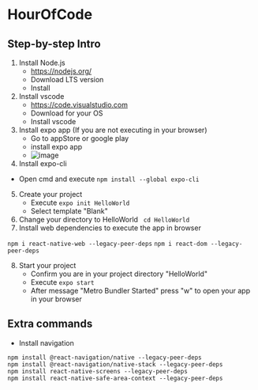 # HourOfCode

## Step-by-step Intro
1. Install Node.js
   - https://nodejs.org/
   - Download LTS version
   - Install
2. Install vscode
   - https://code.visualstudio.com
   - Download for your OS
   - Install vscode
3. Install expo app (If you are not executing in your browser)
   - Go to appStore or google play
   - install expo app
   - ![image](https://user-images.githubusercontent.com/14281645/198707809-87161f0b-9dd8-43b0-95be-597f3a091f4b.png)
4.  Install expo-cli
   - Open cmd and execute
   ``` npm install --global expo-cli ```
5. Create your project
   - Execute 
   ``` expo init HelloWorld ```
   - Select template "Blank" 
6. Change your directory to HelloWorld
   ``` cd HelloWorld```
7. Install web dependencies to execute the app in browser

``` npm i react-native-web --legacy-peer-deps ```
``` npm i react-dom --legacy-peer-deps ```

8. Start your project
   - Confirm you are in your project directory "HelloWorld"
   - Execute ``` expo start ```
   - After message "Metro Bundler Started" press "w" to open your app in your browser

## Extra commands
- Install navigation
```
npm install @react-navigation/native --legacy-peer-deps
npm install @react-navigation/native-stack --legacy-peer-deps
npm install react-native-screens --legacy-peer-deps
npm install react-native-safe-area-context --legacy-peer-deps
```
